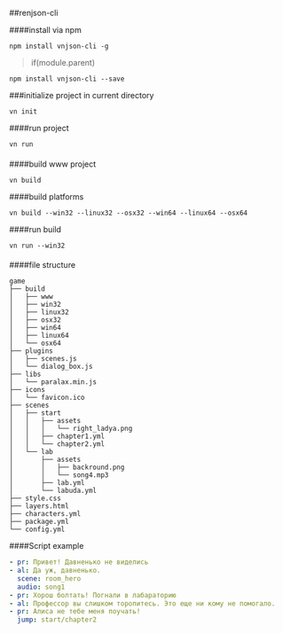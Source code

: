 ##renjson-cli

####install via npm
```batch
npm install vnjson-cli -g
```

>if(module.parent)

```batch 
npm install vnjson-cli --save
```

###initialize project in current directory
```batch
vn init
```

####run project
```batch
vn run
```
####

####build www project
```batch
vn build
```
####build platforms
```batch
vn build --win32 --linux32 --osx32 --win64 --linux64 --osx64
```
####run build
```batch
vn run --win32
```
####

####file structure
```batch
game
├── build
│   ├── www
│   ├── win32
│   ├── linux32
│   ├── osx32
│   ├── win64
│   ├── linux64
│   └── osx64
├── plugins
│   ├── scenes.js
│   └── dialog_box.js
├── libs
│   └── paralax.min.js
├── icons
│   └── favicon.ico
├── scenes
│   ├── start
│   │   ├── assets
│   │   │   └── right_ladya.png
│   │   ├── chapter1.yml
│   │   └── chapter2.yml
│   └── lab
│       ├── assets
│       │   ├── backround.png
│       │   └── song4.mp3
│       ├── lab.yml
│       └── labuda.yml
├── style.css
├── layers.html
├── characters.yml
├── package.yml
└── config.yml
```


####Script example
```yaml 
- pr: Привет! Давненько не виделись
- al: Да уж, давненько.
  scene: room_hero
  audio: song1
- pr: Хорош болтать! Погнали в лабараторию
- al: Профессор вы слишком торопитесь. Это еще ни кому не помогало.
- pr: Алиса не тебе меня поучать!
  jump: start/chapter2
```
